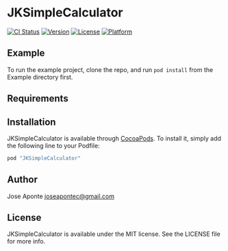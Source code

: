 # JKSimpleCalculator

[![CI Status](http://img.shields.io/travis/japonte@jappsku.com/JKSimpleCalculator.svg?style=flat)](https://travis-ci.org/joseboavita@gmail.com/JKSimpleCalculator)
[![Version](https://img.shields.io/cocoapods/v/JKSimpleCalculator.svg?style=flat)](http://cocoapods.org/pods/JKSimpleCalculator)
[![License](https://img.shields.io/cocoapods/l/JKSimpleCalculator.svg?style=flat)](http://cocoapods.org/pods/JKSimpleCalculator)
[![Platform](https://img.shields.io/cocoapods/p/JKSimpleCalculator.svg?style=flat)](http://cocoapods.org/pods/JKSimpleCalculator)

## Example

To run the example project, clone the repo, and run `pod install` from the Example directory first.

## Requirements

## Installation

JKSimpleCalculator is available through [CocoaPods](http://cocoapods.org). To install
it, simply add the following line to your Podfile:

```ruby
pod "JKSimpleCalculator"
```

## Author

Jose Aponte joseapontec@gmail.com

## License

JKSimpleCalculator is available under the MIT license. See the LICENSE file for more info.
